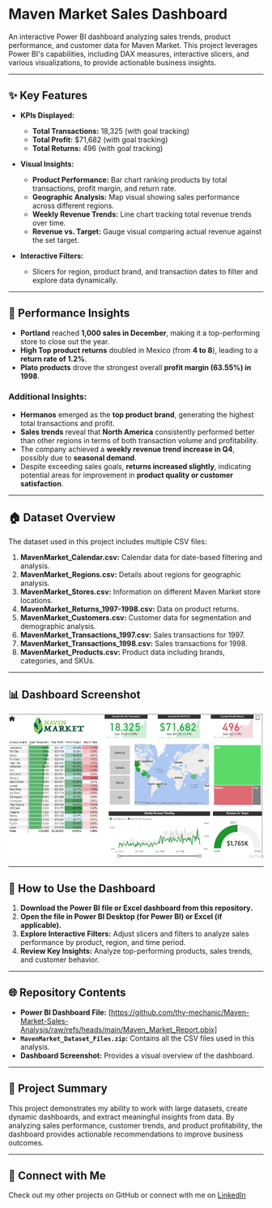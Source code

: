 # Maven Market Sales Dashboard

An interactive Power BI dashboard analyzing sales trends, product performance, and customer data for Maven Market. This project leverages Power BI's capabilities, including DAX measures, interactive slicers, and various visualizations, to provide actionable business insights.

---

## ✨ Key Features

- **KPIs Displayed:**
  - **Total Transactions:** 18,325 (with goal tracking)
  - **Total Profit:** $71,682 (with goal tracking)
  - **Total Returns:** 496 (with goal tracking)

- **Visual Insights:**
  - **Product Performance:** Bar chart ranking products by total transactions, profit margin, and return rate.
  - **Geographic Analysis:** Map visual showing sales performance across different regions.
  - **Weekly Revenue Trends:** Line chart tracking total revenue trends over time.
  - **Revenue vs. Target:** Gauge visual comparing actual revenue against the set target.

- **Interactive Filters:**
  - Slicers for region, product brand, and transaction dates to filter and explore data dynamically.

---

## 📌 Performance Insights  

- **Portland** reached **1,000 sales in December**, making it a top-performing store to close out the year.  
- **High Top product returns** doubled in Mexico (from **4 to 8**), leading to a **return rate of 1.2%**.  
- **Plato products** drove the strongest overall **profit margin (63.55%) in 1998**.  

### Additional Insights:
- **Hermanos** emerged as the **top product brand**, generating the highest total transactions and profit.  
- **Sales trends** reveal that **North America** consistently performed better than other regions in terms of both transaction volume and profitability.  
- The company achieved a **weekly revenue trend increase in Q4**, possibly due to **seasonal demand**.  
- Despite exceeding sales goals, **returns increased slightly**, indicating potential areas for improvement in **product quality or customer satisfaction**.

---

## 🏠 Dataset Overview

The dataset used in this project includes multiple CSV files:

1. **MavenMarket_Calendar.csv:** Calendar data for date-based filtering and analysis.
2. **MavenMarket_Regions.csv:** Details about regions for geographic analysis.
3. **MavenMarket_Stores.csv:** Information on different Maven Market store locations.
4. **MavenMarket_Returns_1997-1998.csv:** Data on product returns.
5. **MavenMarket_Customers.csv:** Customer data for segmentation and demographic analysis.
6. **MavenMarket_Transactions_1997.csv:** Sales transactions for 1997.
7. **MavenMarket_Transactions_1998.csv:** Sales transactions for 1998.
8. **MavenMarket_Products.csv:** Product data including brands, categories, and SKUs.

---

## 📊 Dashboard Screenshot

![Maven Market Sales Dashboard](Maven_Market_Sales_Dashboard.jpg)

---

## 🔧 How to Use the Dashboard

1. **Download the Power BI file or Excel dashboard from this repository.**
2. **Open the file in Power BI Desktop (for Power BI) or Excel (if applicable).**
3. **Explore Interactive Filters:** Adjust slicers and filters to analyze sales performance by product, region, and time period.
4. **Review Key Insights:** Analyze top-performing products, sales trends, and customer behavior.

---

## 🌐 Repository Contents

- **Power BI Dashboard File:** [https://github.com/thy-mechanic/Maven-Market-Sales-Analysis/raw/refs/heads/main/Maven_Market_Report.pbix]  
- **`MavenMarket_Dataset_Files.zip`:** Contains all the CSV files used in this analysis.  
- **Dashboard Screenshot:** Provides a visual overview of the dashboard.

---

## 📢 Project Summary

This project demonstrates my ability to work with large datasets, create dynamic dashboards, and extract meaningful insights from data. By analyzing sales performance, customer trends, and product profitability, the dashboard provides actionable recommendations to improve business outcomes.

---

## 👫 Connect with Me

Check out my other projects on GitHub or connect with me on [LinkedIn](https://www.linkedin.com)   


